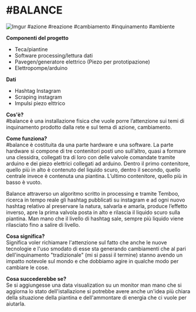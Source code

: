 # #BALANCE
![Imgur](https://i.imgur.com/JLznfj3.jpg)
#azione #reazione #cambiamento #inquinamento #ambiente

**Componenti del progetto**<br>
* Teca/piantine
* Software processing/lettura dati
* Pavegen/generatore elettrico (Piezo per prototipazione)
* Elettropompe/arduino

**Dati**<br>
* Hashtag Instagram<br>
* Scraping instagram<br>
* Impulsi piezo elttrico

**Cos'è?**<br>
#balance è una installazione fisica che vuole porre l’attenzione sui temi di inquinamento prodotto dalla rete e sul tema di azione, cambiamento.

**Come funziona?**<br>
#balance è costituita da una parte hardware e una software.
La parte hardware si compone di tre contenitori posti uno sull’altro, quasi a formare una clessidra, collegati tra di loro con delle valvole comandate tramite arduino e dei piezo elettrici collegati ad arduino.
Dentro il primo contenitore, quello più in alto è contenuto del liquido scuro, dentro il secondo, quello centrale invece è contenuta una piantina.
L’ultimo contenitore, quello più in basso è vuoto.

Balance attraverso un algoritmo scritto in processing e  tramite Temboo, ricerca in tempo reale gli hashtag pubblicati su instagram e ad ogni nuovo hashtag relativo al preservare la natura, salvarla e amarla, produce l’effetto inverso, apre la prima valvola posta in alto e rilascia il liquido scuro sulla piantina. 
Man mano che il livello di hashtag sale, sempre più liquido viene rilasciato fino a salire di livello.



**Cosa significa?**<br>
Significa voler richiamare l'attenzione sul fatto che anche le nuove tecnologie e l'uso smodato di esse sta generando cambiamenti che al pari dell'inquinamento "tradizionale" (mi si passi il termine) stanno avendo un impatto notevole sul mondo e che dobbiamo agire in qualche modo per cambiare le cose.

**Cosa succederebbe se?**<br>
Se si aggiungesse una data visualization su un monitor man mano che si aggiorna lo stato dell'istallazione si potrebbe avere anche un'idea più chiara della situazione della piantina e dell'ammontare di energia che ci vuole per aiutarla.



